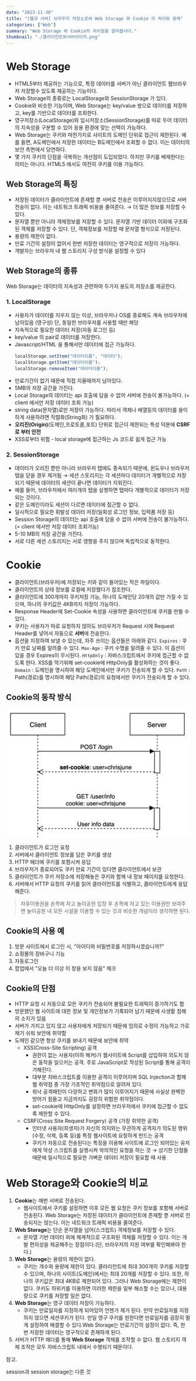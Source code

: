 ```yaml
---
date: "2023-11-30"
title: "[웹과 서버] 브라우저 저장소로써 Web Storage 와 Cookie 의 차이와 용례"
categories: ["Web"]
summary: "Web Storage 와 Cookie의 차이점을 알아봅시다."
thumbnail: "./클라이언트와서버이미지.png"
---
```


# Web Storage

- HTML5부터 제공하는 기능으로, 특정 데이터를 서버가 아닌 클라이언트 웹브라우저 저장할수 있도록 제공하는 기능이다.
- Web Storage의 종류로는 LocalStorage와 SessionStorage 가 있다.
- Cookie와 비슷한 기능이며, Web Storage는 key/value 쌍으로 데이터를 저장하고, key를 기반으로 데이터를 조회한다.
- 영구저장소(LocalStorage)와 임시저장소(SessionStorage)를 따로 두어 데이터의 지속성을 구분할 수 있어 응용 환경에 맞는 선택이 가능하다.
- Web Storage는 쿠키와 마찬가지로 사이트의 도메인 단위로 접근이 제한된다. 예를 들면, A도메인에서 저장한 데이터는 B도메인에서 조회할 수 없다. 이는 데이터의 보안 측면에서 당연하다.
- 몇 가지 쿠키의 단점을 극복하는 개선점이 도입되었다. 하지만 쿠키를 배제한다는 의미는 아니다. HTML5 에서도 여전히 쿠키를 이용 가능하다.

## Web Storage의 특징

- 저장된 데이터가 클라이언트에 존재할 뿐 서버로 전송은 이루어지지않으므로 서버 전송이 없다. 이는 네트워크 트래픽 비용을 줄여준다. → 더 많은 정보를 저장할 수 있다.
- 문자열 뿐만 아니라 객체정보를 저장할 수 있다. 문자열 기반 데이터 이외에 구조화된 객체를 저장할 수 있다. 단, 객체정보를 저장할 때 문자열 형식으로 저장된다.
- 용량의 제한이 없다.
- 만료 기간의 설정이 없어서 한번 저장한 데이터는 영구적으로 저장이 가능하다.
- 개발자는 브라우저 내 웹 스토리지 구성 방식을 설정할 수 있다

## Web Storage의 종류

Web Storage는 데이터의 지속성과 관련하여 두가지 용도의 저장소를 제공한다.

### 1. **LocalStorage**

- 사용자가 데이터를 지우지 않는 이상, 브라우저나 OS를 종료해도 계속 브라우저에 남아있음 (영구성) 단, 동일한 브라우저를 사용할 때만 해당
- 지속적으로 필요한 데이터 저장(자동 로그인 등)
- key/value 의 pair로 데이터를 저장한다.
- Javascript/HTML 을 통해서만 데이터에 접근 가능하다.
  ```jsx
  localStorage.setItem("데이터이름", "데이터");
  localStorage.getItem("데이터이름");
  localStorage.removeItem("데이터이름");
  ```
- 만료기간이 없기 때문에 직접 지울때까지 남아있다.
- 5MB의 저장 공간을 가진다.
- Local Storage의 데이터는 api 호출에 담을 수 없어 서버에 전송이 불가능하다. (= client 에서만 저장 데이터 조회 가능)
- string data(문자열)로만 저장이 가능하다. 따라서 객체나 배열등의 데이터를 용이하게 사용하려면 직렬화(String화) 가 필요하다.
- **오리진(Origin)**(도메인,프로토콜,포트) 단위로 접근이 제한되는 특성 덕분에 **CSRF로 부터 안전**
- XSS로부터 위험 - local storage에 접근하는 Js 코드로 쉽게 접근 가능

### 2. **SessionStorage**

- 데이터가 오리진 뿐만 아니라 브라우저 탭에도 종속되기 때문에, 윈도우나 브라우저 탭을 닫을 경우 제거됨 → 세션 스토리지는 각 세션마다 데이터가 개별적으로 저장되기 때문에 데이터의 세션이 끝나면 데이터가 지워진다.
- 예를 들어, 브라우저에서 여러개의 탭을 실행하면 탭마다 개별적으로 데이터가 저장되는 것이다.
- 같은 도메인이라도 세션이 다르면 데이터에 접근할 수 없다.
- 일시적으로 필요한 휘발성 데이터 저장(일회성 로그인 정보, 입력폼 저장 등)
- Session Storage의 데이터는 api 호출에 담을 수 없어 서버에 전송이 불가능하다. (= client 에서만 저장 데이터 조회가능)
- 5-10 MB의 저장 공간을 가진다.
- 서로 다른 세션 스토리지는 서로 영향을 주지 않으며 독립적으로 동작한다.

# Cookie

- 클라이언트(브라우저)에 저장되는 키와 같이 들어있는 작은 파일이다.
- 클라이언트의 상태 정보를 로컬에 저장했다가 참조한다.
- 클라이언트에 300개까지 쿠키저장 가능, 하나의 도메인당 20개의 값만 가질 수 있으며, 하나의 쿠키값은 4KB까지 저장이 가능하다.
- Response Header에 Set-Cookie 속성을 사용하면 클라이언트에 쿠키를 만들 수 있다.
- 쿠키는 사용자가 따로 요청하지 않아도 브라우저가 Request 시에 Request Header를 넣어서 자동으로 **서버**에 전송한다.
- 옵션을 지정하여 보낼 수 있는데, 자주 쓰이는 옵션들은 아래와 같다.
  `Expires` : 쿠키 만료 날짜를 알려줄 수 있다.
  `Max-Age` : 쿠키 수명을 알려줄 수 있다. 이 옵션이 있을 경우 Expires이 무시된다.
  `HttpOnly` : 자바스크립트에서 쿠키에 접근할 수 없도록 한다. XSS를 막기위해 set-cookie에 HttpOnly를 활성화하는 것이 좋다.
  `Domain` : 도메인을 명시하여 해당 도메인에서만 쿠키가 전송되게 할 수 있다.
  `Path` : Path(경로)를 명시하여 해당 Path(경로)의 요청에서만 쿠키가 전송되게 할 수 있다.

## Cookie의 동작 방식

![웹과서버쿠키동작방식](웹과서버쿠키동작방식.png)

1. 클라이언트가 로그인 요청
2. 서버에서 클라이언트 정보를 담은 쿠키를 생성
3. HTTP 헤더에 쿠키를 포함시켜 응답
4. 브라우저가 종료되어도 쿠키 만료 기간이 있다면 클라이언트에서 보관
5. 클라이언트가 쿠키 저장소에 저장해놓은 쿠키와 함께 내 정보 페이지를 요청한다.
6. 서버에서 HTTP 요청의 쿠키를 읽어 클라이언트를 식별하고, 클라이언트에게 응답해준다.

> 자유이용권을 손목에 차고 놀이공원 입장 후 손목에 차고 있는 이용권만 보여주면 놀이공원 내 모든 시설을 이용할 수 있는 것과 비슷한 개념이라 생각하면 된다.

## Cookie의 사용 예

1. 방문 사이트에서 로그인 시, "아이디와 비밀번호를 저장하시겠습니까?"
2. 쇼핑몰의 장바구니 기능
3. 자동로그인
4. 팝업에서 "오늘 더 이상 이 창을 보지 않음" 체크

## Cookie의 단점

- HTTP 요청 시 자동으로 모든 쿠키가 전송되어 불필요한 트래픽이 증가하기도 함
- 방문했던 웹 사이트에 대한 정보 및 개인정보가 기록되어 남기 때문에 사생활 침해의 소지가 있음
- 서버가 가지고 있지 않고 사용자에게 저장되기 때문에 임의로 수정이 가능하고 가로채기 쉬워 보안에 취약함
- 도메인 같으면 항상 쿠키를 보내기 때문에 보안에 취약
  - XSS(Cross-Site Scripting) 공격
    - 권한이 없는 사용자(이하 해커)가 웹사이트에 Script를 삽입하여 의도치 않은 동작을 일으키는 공격. 주로 JavaScript로 작성된 Script를 통해 공격이 가해진다.
    - 대부분 자바스크립트를 이용한 공격이 이루어지며 SQL Injection과 함께 웹 취약점 중 가장 기초적인 취약점으로 알려져 있다.
    - 워낙 공격패턴이 다양하고 변화가 많이 이루어지기 때문에 사실상 완벽한 방어가 힘들고 지금까지도 굉장히 위험한 취약점이다.
    - set-cookie에 HttpOnly를 설정하면 브라우저에서 쿠키에 접근할 수 없도록 제한할 수 있다.
  - CSRF(Cross Site Request Forgery) 공격 (가장 취약한 공격)
    - 인터넷 사용자(희생자)가 자신의 의지와는 무관하게 공격자가 의도된 행위(수정, 삭제, 등록 등)를 특정 웹사이트에 요청하게 만드는 공격
    - 쿠키가 자동으로 전송된다는 특징을 이용해 사이트에 로그인 되어있는 유저에게 악성 스크립트를 실행시켜 악의적인 요청을 하는 것
      → 상기한 단점들 때문에 일시적으로 필요한 가벼운 데이터 저장이 필요할 때 사용

# Web Storage와 Cookie의 비교

1. **Cookie**는 매번 서버로 전송된다.
   - 웹사이트에서 쿠키를 설정하면 이후 모든 웹 요청은 쿠키 정보를 포함해 서버로 전송된다. Web Storage는 저장된 데이터가 클라이언트에 존재할 뿐 서버로 전송되지는 않는다. 이는 네트워크 트래픽 비용을 줄여준다.
2. **Web Storage**는 단순 문자열을 넘어(스크립트) 객체정보를 저장할 수 있다.
   - 문자열 기반 데이터 외에 체계적으로 구조화된 객체를 저장할 수 있다. 이는 개발 편의성을 제공해주는 장점이다.(단, 브라우저의 지원 여부를 확인해봐야 한다.)
3. **Web Storage**는 용량의 제한이 없다.
   - 쿠키는 개수와 용량에 제한이 있다. 클라리언트에 최대 300개의 쿠키를 저장할 수 있으며, 하나의 사이트(도메인)에서는 최대 20개를 저장할 수 있다. 또한, 하나의 쿠키값은 최대 4KB로 제한되어 있다.
     그러나 Web Storage에는 제한이 없다. 쿠키도 하위키를 이용하면 이러한 제한을 일부 해소할 수는 있으나, 대용량으로 쿠키를 저장할 일은 없다.
4. **Web Storage**는 영구 데이터 저장이 가능하다.
   - 쿠키는 만료일자를 지정하게 되어있어 언젠가 제거 된다. 만약 만료일자를 지정하지 않으면 세션쿠키가 된다. 만일 영구 쿠키를 원한다면 만료일자를 굉장히 멀게 설정하여 해결할 수 있다.Web Storage는 만료기간의 설정이 없다. 즉, 한 번 저장한 데이터는 영구적으로 존재하게 된다.
5. 서버가 HTTP 헤더를 통해 **Web Storage** 객체를 조작할 수 없다. 웹 스토리지 객체 조작은 모두 자바스크립트 내에서 수행되기 때문이다.

참고.

session과 session storage는 다른 것
